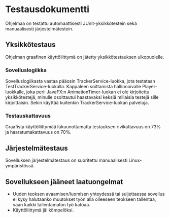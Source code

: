 # Testausdokumentti

Ohjelmaa on testattu automaattisesti JUnit-yksikkötestein sekä manuaalisesti järjestelmätestein.

## Yksikkötestaus

Ohjelman graafinen käyttöliittymä on jätetty yksikkötestauksen ulkopuolelle.

### Sovelluslogiikka

Sovelluslogiikasta vastaa pääosin TrackerService-luokka, jota testataan TestTrackerService-luokalla.
Kappaleen soittamista hallinnoivalle Player-luokkalle, joka perii JavaFX:n AnimationTimer-luokan ei ole
kirjoitettu yksikkötestejä, minulle osoittautui haastavaksi keksiä millaisia testejä sille kirjoittaisin.
Sekin käyttää kuitenkin TrackerService-luokan palveluja.

### Testauskattavuus

Graafista käyttöliittymää lukuunottamatta testauksen rivikattavuus on 73% ja haaratumakattavuus on 70%.



## Järjestelmätestaus

Sovelluksen järjestelmätestaus on suoritettu manuaalisesti Linux-ympäristössä.


## Sovellukseen jääneet laatuongelmat

- Uuden teoksen avaamisen/luomisen yhteydessä tai suljettaessa sovellus ei kysy halutaanko muutokset 
työn alla olleeseen teokseen tallentaa, vaan kaikki tallentamaton työ katoaa.
- Käyttöliittymä jäi kömpelöksi.
